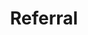 ---
title: Referral
layout: referral
description: Install Status. Invite Friends. Earn Crypto. Stay Private. 
---